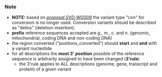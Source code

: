 ### Note

* ****NOTE:**** based on [_proposal SVD-WG009_](/background/consultation/SVD-WG009/) the variant type "con" for conversion is no longer used. Conversion variants should be described as "delins" (deletion-insertion).
* **prefix** reference sequences accepted are g., m., c. and n. (genomic, mitochondrial, coding DNA and non-coding DNA)
* the region converted ("positions\_converted") should **start** and **end** with a variant nucleotide
* for all descriptions the **most 3' position** possible of the reference sequence is arbitrarily assigned to have been changed (**3'rule**)
    * the 3'rule applies to ALL descriptions (genome, gene, transcript and protein) of a given variant